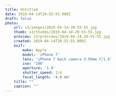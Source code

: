 ```yaml
---
title: Untitled
date: 2019-04-14T20:55:55.000Z
draft: false
photo:
    url: s3/images/2019-04-14-20-55-55.jpg
    thumb: s3/thumbs/2019-04-14-20-55-55.jpg
    preview: s3/previews/2019-04-14-20-55-55.jpg
    created: 2019-04-14T20:55:55.000Z
    exif:
        make: Apple
        model: 'iPhone 7'
        lens: 'iPhone 7 back camera 3.99mm f/1.8'
        iso: '100'
        aperture: '1.8'
        shutter_speed: 1/4
        focal_length: '4.0 mm'
    title: ""
    caption: ""
---
```

